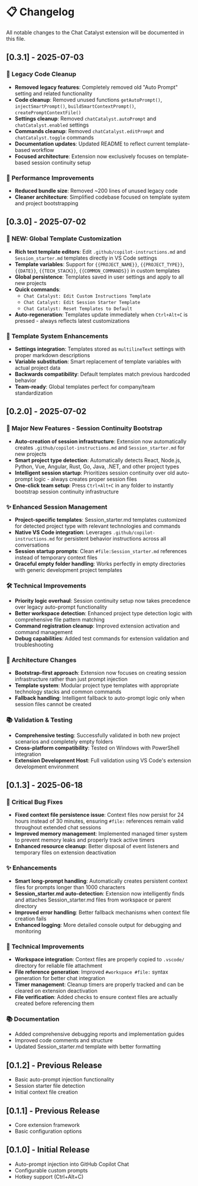# 📋 Changelog

All notable changes to the Chat Catalyst extension will be documented in this file.

## [0.3.1] - 2025-07-03

### 🧹 **Legacy Code Cleanup**
- **Removed legacy features**: Completely removed old "Auto Prompt" setting and related functionality
- **Code cleanup**: Removed unused functions `getAutoPrompt()`, `injectSmartPrompt()`, `buildSmartContextPrompt()`, `createPromptContextFile()`
- **Settings cleanup**: Removed `chatCatalyst.autoPrompt` and `chatCatalyst.enabled` settings
- **Commands cleanup**: Removed `chatCatalyst.editPrompt` and `chatCatalyst.toggle` commands
- **Documentation updates**: Updated README to reflect current template-based workflow
- **Focused architecture**: Extension now exclusively focuses on template-based session continuity setup

### 🔧 **Performance Improvements** 
- **Reduced bundle size**: Removed ~200 lines of unused legacy code
- **Cleaner architecture**: Simplified codebase focused on template system and project bootstrapping

## [0.3.0] - 2025-07-02

### 🎨 **NEW: Global Template Customization**
- **Rich text template editors**: Edit `.github/copilot-instructions.md` and `Session_starter.md` templates directly in VS Code settings
- **Template variables**: Support for `{{PROJECT_NAME}}`, `{{PROJECT_TYPE}}`, `{{DATE}}`, `{{TECH_STACK}}`, `{{COMMON_COMMANDS}}` in custom templates
- **Global persistence**: Templates saved in user settings and apply to all new projects
- **Quick commands**: 
  - `Chat Catalyst: Edit Custom Instructions Template`
  - `Chat Catalyst: Edit Session Starter Template`
  - `Chat Catalyst: Reset Templates to Default`
- **Auto-regeneration**: Templates update immediately when `Ctrl+Alt+C` is pressed - always reflects latest customizations

### 🔧 **Template System Enhancements**
- **Settings integration**: Templates stored as `multilineText` settings with proper markdown descriptions
- **Variable substitution**: Smart replacement of template variables with actual project data
- **Backwards compatibility**: Default templates match previous hardcoded behavior
- **Team-ready**: Global templates perfect for company/team standardization

## [0.2.0] - 2025-07-02

### 🚀 **Major New Features - Session Continuity Bootstrap**
- **Auto-creation of session infrastructure**: Extension now automatically creates `.github/copilot-instructions.md` and `Session_starter.md` for new projects
- **Smart project type detection**: Automatically detects React, Node.js, Python, Vue, Angular, Rust, Go, Java, .NET, and other project types
- **Intelligent session startup**: Prioritizes session continuity over old auto-prompt logic - always creates proper session files
- **One-click team setup**: Press `Ctrl+Alt+C` in any folder to instantly bootstrap session continuity infrastructure

### ✨ **Enhanced Session Management**
- **Project-specific templates**: Session_starter.md templates customized for detected project type with relevant technologies and commands
- **Native VS Code integration**: Leverages `.github/copilot-instructions.md` for persistent behavior instructions across all conversations
- **Session startup prompts**: Clean `#file:Session_starter.md` references instead of temporary context files
- **Graceful empty folder handling**: Works perfectly in empty directories with generic development project templates

### 🛠️ **Technical Improvements**
- **Priority logic overhaul**: Session continuity setup now takes precedence over legacy auto-prompt functionality
- **Better workspace detection**: Enhanced project type detection logic with comprehensive file pattern matching
- **Command registration cleanup**: Improved extension activation and command management
- **Debug capabilities**: Added test commands for extension validation and troubleshooting

### 🔧 **Architecture Changes**
- **Bootstrap-first approach**: Extension now focuses on creating session infrastructure rather than just prompt injection
- **Template system**: Modular project type templates with appropriate technology stacks and common commands
- **Fallback handling**: Intelligent fallback to auto-prompt logic only when session files cannot be created

### 📚 **Validation & Testing**
- **Comprehensive testing**: Successfully validated in both new project scenarios and completely empty folders
- **Cross-platform compatibility**: Tested on Windows with PowerShell integration
- **Extension Development Host**: Full validation using VS Code's extension development environment

## [0.1.3] - 2025-06-18

### 🐛 **Critical Bug Fixes**
- **Fixed context file persistence issue**: Context files now persist for 24 hours instead of 30 minutes, ensuring `#file:` references remain valid throughout extended chat sessions
- **Improved memory management**: Implemented managed timer system to prevent memory leaks and properly track active timers
- **Enhanced resource cleanup**: Better disposal of event listeners and temporary files on extension deactivation

### ✨ **Enhancements**
- **Smart long-prompt handling**: Automatically creates persistent context files for prompts longer than 1000 characters
- **Session_starter.md auto-detection**: Extension now intelligently finds and attaches Session_starter.md files from workspace or parent directory
- **Improved error handling**: Better fallback mechanisms when context file creation fails
- **Enhanced logging**: More detailed console output for debugging and monitoring

### 🔧 **Technical Improvements**
- **Workspace integration**: Context files are properly copied to `.vscode/` directory for reliable file attachment
- **File reference generation**: Improved `#workspace #file:` syntax generation for better chat integration
- **Timer management**: Cleanup timers are properly tracked and can be cleared on extension deactivation
- **File verification**: Added checks to ensure context files are actually created before referencing them

### 📚 **Documentation**
- Added comprehensive debugging reports and implementation guides
- Improved code comments and structure
- Updated Session_starter.md template with better formatting

## [0.1.2] - Previous Release
- Basic auto-prompt injection functionality
- Session starter file detection
- Initial context file creation

## [0.1.1] - Previous Release
- Core extension framework
- Basic configuration options

## [0.1.0] - Initial Release
- Auto-prompt injection into GitHub Copilot Chat
- Configurable custom prompts
- Hotkey support (Ctrl+Alt+C)
